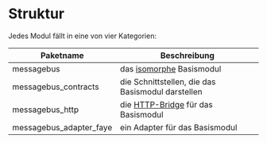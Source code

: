 # Struktur

Jedes Modul fällt in eine von vier Kategorien:

Paketname | Beschreibung
----------|-------------
 messagebus | das [isomorphe](../../../anhang/GLOSSARY.md#isomorphismus) Basismodul
 messagebus_contracts | die Schnittstellen, die das Basismodul darstellen
 messagebus_http | die [HTTP-Bridge](../../../anhang/GLOSSARY.md#bridge) für das Basismodul
 messagebus_adapter_faye | ein Adapter für das Basismodul
